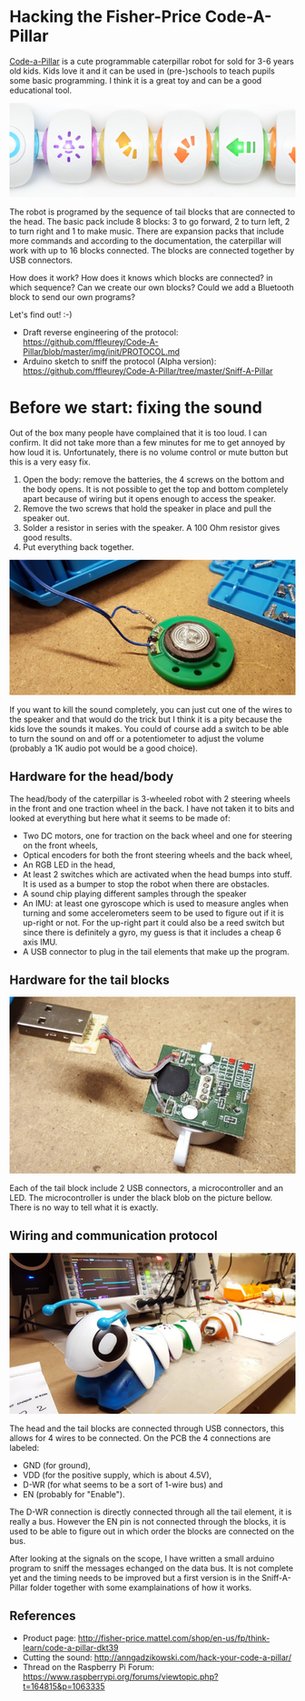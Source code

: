 # Hacking the Fisher-Price Code-A-Pillar 

[Code-a-Pillar](http://fisher-price.mattel.com/shop/en-us/fp/think-learn/code-a-pillar-dkt39) is a cute programmable caterpillar robot for sold for 3-6 years old kids. Kids love it and it can be used in (pre-)schools to teach pupils some basic programming. I think it is a great toy and can be a good educational tool. 

![Picture](img/tail640.jpg  "Tail")

The robot is programed by the sequence of tail blocks that are connected to the head. The basic pack include 8 blocks: 3 to go forward, 2 to turn left, 2 to turn right and 1 to make music. There are expansion packs that include more commands and according to the documentation, the caterpillar will work with up to 16 blocks connected. The blocks are connected together by USB connectors. 

How does it work? How does it knows which blocks are connected? in which sequence? Can we create our own blocks? Could we add a Bluetooth block to send our own programs?

Let's find out! :-)

- Draft reverse engineering of the protocol: https://github.com/ffleurey/Code-A-Pillar/blob/master/img/init/PROTOCOL.md
- Arduino sketch to sniff the protocol (Alpha version): https://github.com/ffleurey/Code-A-Pillar/tree/master/Sniff-A-Pillar

# Before we start: fixing the sound

Out of the box many people have complained that it is too loud. I can confirm. It did not take more than a few minutes for me to get annoyed by how loud it is. Unfortunately, there is no volume control or mute button but this is a very easy fix. 

1. Open the body: remove the batteries, the 4 screws on the bottom and the body opens. It is not possible to get the top and bottom completely apart because of wiring but it opens enough to access the speaker.
2. Remove the two screws that hold the speaker in place and pull the speaker out.
3. Solder a resistor in series with the speaker. A 100 Ohm resistor gives good results.
4. Put everything back together.

![Speaker Picture](img/speaker.jpg  "Speaker")

If you want to kill the sound completely, you can just cut one of the wires to the speaker and that would do the trick but I think it is a pity because the kids love the sounds it makes. You could of course add a switch to be able to turn the sound on and off or a potentiometer to adjust the volume (probably a 1K audio pot would be a good choice).


## Hardware for the head/body

The head/body of the caterpillar is 3-wheeled robot with 2 steering wheels in the front and one traction wheel in the back. I have not taken it to bits and looked at everything but here what it seems to be made of:

- Two DC motors, one for traction on the back wheel and one for steering on the front wheels,
- Optical encoders for both the front steering wheels and the back wheel,
- An RGB LED in the head,
- At least 2 switches which are activated when the head bumps into stuff. It is used as a bumper to stop the robot when there are obstacles.
- A sound chip playing different samples through the speaker
- An IMU: at least one gyroscope which is used to measure angles when turning and some accelerometers seem to be used to figure out if it is up-right or not. For the up-right part it could also be a reed switch but since there is definitely a gyro, my guess is that it includes a cheap 6 axis IMU. 
- A USB connector to plug in the tail elements that make up the program.

## Hardware for the tail blocks

![Block Wiring Picture](img/module.jpg  "Block Wiring")

Each of the tail block include 2 USB connectors, a microcontroller and an LED. The microcontroller is under the black blob on the picture bellow. There is no way to tell what it is exactly.

## Wiring and communication protocol

![Picture](img/codeapillar.jpg  "Code A Pillar")

The head and the tail blocks are connected through USB connectors, this allows for 4 wires to be connected. On the PCB the 4 connections are labeled:

- GND (for ground), 
- VDD (for the positive supply, which is about 4.5V), 
- D-WR (for what seems to be a sort of 1-wire bus) and 
- EN (probably for "Enable").

The D-WR connection is directly connected through all the tail element, it is really a bus. However the EN pin is not connected through the blocks, it is used to be able to figure out in which order the blocks are connected on the bus.

After looking at the signals on the scope, I have written a small arduino program to sniff the messages echanged on the data bus. It is not complete yet and the timing needs to be improved but a first version is in the Sniff-A-Pillar folder together with some examplainations of how it works.

## References

- Product page: http://fisher-price.mattel.com/shop/en-us/fp/think-learn/code-a-pillar-dkt39
- Cutting the sound: http://anngadzikowski.com/hack-your-code-a-pillar/
- Thread on the Raspberry Pi Forum: https://www.raspberrypi.org/forums/viewtopic.php?t=164815&p=1063335

